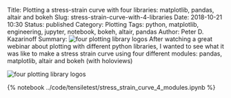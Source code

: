 Title: Plotting a stress-strain curve with four libraries: matplotlib, pandas, altair and bokeh
Slug: stress-strain-curve-with-4-libraries
Date: 2018-10-21 10:30
Status: published
Category: Plotting
Tags: python, matplotlib, engineering, jupyter, notebook, bokeh, altair, pandas
Author: Peter D. Kazarinoff
Summary: ![four plotting library logos]({filename}/posts/matplotlib/images/four_logos.png) After watching a great webinar about plotting with different python libraries, I wanted to see what it was like to make a stress strain curve using four different modules: pandas, matplotlib, altair and bokeh (with holoviews)

![four plotting library logos]({filename}/posts/matplotlib/images/four_logos.png)

{% notebook ../code/tensiletest/stress_strain_curve_4_modules.ipynb %}
